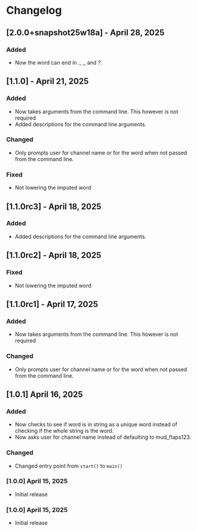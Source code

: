 # Changelog

## [2.0.0+snapshot25w18a] - April 28, 2025

### Added

- Now the word can end in *.*, *,*, and *?*.

## [1.1.0] - April 21, 2025

### Added

- Now takes arguments from the command line. This however is not required
- Added descriptions for the command line arguments.

### Changed

- Only prompts user for channel name or for the word when not passed from the command line.

### Fixed

- Not lowering the imputed word

## [1.1.0rc3] - April 18, 2025

### Added

- Added descriptions for the command line arguments.

## [1.1.0rc2] - April 18, 2025

### Fixed

- Not lowering the imputed word

## [1.1.0rc1] - April 17, 2025

### Added

- Now takes arguments from the command line. This however is not required

### Changed

- Only prompts user for channel name or for the word when not passed from the command line.

## [1.0.1] April 16, 2025

### Added

- Now checks to see if word is in string as a unique word instead of checking if the whole string is the word.
- Now asks user for channel name instead of defaulting to mud_flaps123.

### Changed

- Changed entry point from `start()` to `main()`

### [1.0.0] April 15, 2025

- Initial release


### [1.0.0] April 15, 2025

- Initial release
